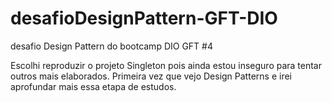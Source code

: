 # desafioDesignPattern-GFT-DIO
desafio Design Pattern do bootcamp DIO GFT #4

Escolhi reproduzir o projeto Singleton pois ainda estou inseguro para tentar outros mais elaborados.
Primeira vez que vejo Design Patterns e irei aprofundar mais essa etapa de estudos.
